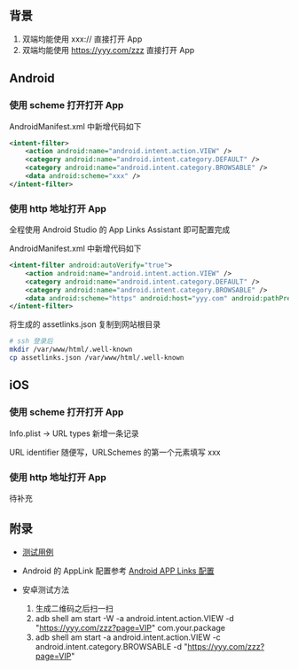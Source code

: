 ## 背景
1. 双端均能使用 xxx:// 直接打开 App
2. 双端均能使用 https://yyy.com/zzz 直接打开 App

## Android
### 使用 scheme 打开打开 App

AndroidManifest.xml 中新增代码如下

```xml
<intent-filter>
    <action android:name="android.intent.action.VIEW" />
    <category android:name="android.intent.category.DEFAULT" />
    <category android:name="android.intent.category.BROWSABLE" />
    <data android:scheme="xxx" />
</intent-filter>
```

### 使用 http 地址打开 App
全程使用 Android Studio 的 App Links Assistant 即可配置完成

AndroidManifest.xml 中新增代码如下

```xml
<intent-filter android:autoVerify="true">
    <action android:name="android.intent.action.VIEW" />
    <category android:name="android.intent.category.DEFAULT" />
    <category android:name="android.intent.category.BROWSABLE" />
    <data android:scheme="https" android:host="yyy.com" android:pathPrefix="/zzz"/>
</intent-filter>
```

将生成的 assetlinks.json 复制到网站根目录

```sh
# ssh 登录后
mkdir /var/www/html/.well-known
cp assetlinks.json /var/www/html/.well-known
```



## iOS
### 使用 scheme 打开打开 App
Info.plist -> URL types 新增一条记录

URL identifier 随便写，URLSchemes 的第一个元素填写 xxx

### 使用 http 地址打开 App
待补充


## 附录
+ [测试用例](https://docs.qq.com/sheet/DSHpXb29STWpYempK?tab=w20187)
+ Android 的 AppLink 配置参考 [Android APP Links 配置](https://bigocto.github.io/2017/12/09/Android-APP-Links-%E9%85%8D%E7%BD%AE/)
+ 安卓测试方法

  1. 生成二维码之后扫一扫
  2. adb shell am start -W -a android.intent.action.VIEW -d "https://yyy.com/zzz?page=VIP" com.your.package
  3. adb shell am start -a android.intent.action.VIEW -c android.intent.category.BROWSABLE -d "https://yyy.com/zzz?page=VIP"
